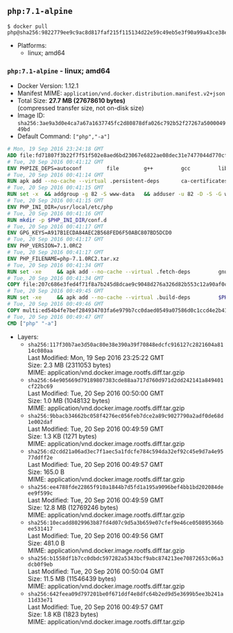 ## `php:7.1-alpine`

```console
$ docker pull php@sha256:9822779ee9c9ac8d817faf215f115134d22e59c49eb5e3f90a99a43ce38ec5f7
```

-	Platforms:
	-	linux; amd64

### `php:7.1-alpine` - linux; amd64

-	Docker Version: 1.12.1
-	Manifest MIME: `application/vnd.docker.distribution.manifest.v2+json`
-	Total Size: **27.7 MB (27678610 bytes)**  
	(compressed transfer size, not on-disk size)
-	Image ID: `sha256:3ae9a3d0e4ca7a67a1637745fc2d80878dfa026c792b52f27267a500004949bd`
-	Default Command: `["php","-a"]`

```dockerfile
# Mon, 19 Sep 2016 23:24:18 GMT
ADD file:fd71807f3b22f7f51f502e8aed6bd23067e6822ae08dec31e7477044d770cf48 in / 
# Tue, 20 Sep 2016 00:41:12 GMT
ENV PHPIZE_DEPS=autoconf 		file 		g++ 		gcc 		libc-dev 		make 		pkgconf 		re2c
# Tue, 20 Sep 2016 00:41:14 GMT
RUN apk add --no-cache --virtual .persistent-deps 		ca-certificates 		curl 		tar 		xz
# Tue, 20 Sep 2016 00:41:15 GMT
RUN set -x 	&& addgroup -g 82 -S www-data 	&& adduser -u 82 -D -S -G www-data www-data
# Tue, 20 Sep 2016 00:41:15 GMT
ENV PHP_INI_DIR=/usr/local/etc/php
# Tue, 20 Sep 2016 00:41:16 GMT
RUN mkdir -p $PHP_INI_DIR/conf.d
# Tue, 20 Sep 2016 00:41:17 GMT
ENV GPG_KEYS=A917B1ECDA84AEC2B568FED6F50ABC807BD5DCD0
# Tue, 20 Sep 2016 00:41:17 GMT
ENV PHP_VERSION=7.1.0RC2
# Tue, 20 Sep 2016 00:41:17 GMT
ENV PHP_FILENAME=php-7.1.0RC2.tar.xz
# Tue, 20 Sep 2016 00:41:34 GMT
RUN set -xe 	&& apk add --no-cache --virtual .fetch-deps 		gnupg 	&& mkdir -p /usr/src 	&& cd /usr/src 	&& curl -fSL "https://downloads.php.net/~davey/$PHP_FILENAME" -o php.tar.xz 	&& curl -fSL "https://downloads.php.net/~davey/$PHP_FILENAME.asc" -o php.tar.xz.asc 	&& export GNUPGHOME="$(mktemp -d)" 	&& for key in $GPG_KEYS; do 		gpg --keyserver ha.pool.sks-keyservers.net --recv-keys "$key"; 	done 	&& gpg --batch --verify php.tar.xz.asc php.tar.xz 	&& rm -r "$GNUPGHOME" 	&& apk del .fetch-deps
# Tue, 20 Sep 2016 00:41:34 GMT
COPY file:207c686e3fed4f71f8a7b245d8dcae9c9048d276a326d82b553c12a90af0c0ca in /usr/local/bin/ 
# Tue, 20 Sep 2016 00:49:45 GMT
RUN set -xe 	&& apk add --no-cache --virtual .build-deps 		$PHPIZE_DEPS 		curl-dev 		libedit-dev 		libxml2-dev 		openssl-dev 		sqlite-dev 		&& docker-php-source extract 	&& cd /usr/src/php 	&& ./configure 		--with-config-file-path="$PHP_INI_DIR" 		--with-config-file-scan-dir="$PHP_INI_DIR/conf.d" 				--disable-cgi 				--enable-ftp 		--enable-mbstring 		--enable-mysqlnd 				--with-curl 		--with-libedit 		--with-openssl 		--with-zlib 				$PHP_EXTRA_CONFIGURE_ARGS 	&& make -j"$(getconf _NPROCESSORS_ONLN)" 	&& make install 	&& { find /usr/local/bin /usr/local/sbin -type f -perm +0111 -exec strip --strip-all '{}' + || true; } 	&& make clean 	&& docker-php-source delete 		&& runDeps="$( 		scanelf --needed --nobanner --recursive /usr/local 			| awk '{ gsub(/,/, "\nso:", $2); print "so:" $2 }' 			| sort -u 			| xargs -r apk info --installed 			| sort -u 	)" 	&& apk add --no-cache --virtual .php-rundeps $runDeps 		&& apk del .build-deps
# Tue, 20 Sep 2016 00:49:46 GMT
COPY multi:ed54b4fe7bef284934703fa6e979b7cc0daed0549a07586d0c1ccd4e2b41884a in /usr/local/bin/ 
# Tue, 20 Sep 2016 00:49:47 GMT
CMD ["php" "-a"]
```

-	Layers:
	-	`sha256:117f30b7ae3d50ac80e38e390a39f70848edcfc916127c2821604a8114c080aa`  
		Last Modified: Mon, 19 Sep 2016 23:25:22 GMT  
		Size: 2.3 MB (2311053 bytes)  
		MIME: application/vnd.docker.image.rootfs.diff.tar.gzip
	-	`sha256:64e905669d79189807383cde88aa717d760d971d2dd242141a849401cf22bc69`  
		Last Modified: Tue, 20 Sep 2016 00:50:00 GMT  
		Size: 1.0 MB (1048132 bytes)  
		MIME: application/vnd.docker.image.rootfs.diff.tar.gzip
	-	`sha256:9bbacb34662bc058f4276ec056feb7dce2a89c9027790a2adf0de68d1e002daf`  
		Last Modified: Tue, 20 Sep 2016 00:49:59 GMT  
		Size: 1.3 KB (1271 bytes)  
		MIME: application/vnd.docker.image.rootfs.diff.tar.gzip
	-	`sha256:d2cdd21a06ad3ec7f1aec5a1fdcfe784c594da32ef92c45e9d7a4e9577ddff2e`  
		Last Modified: Tue, 20 Sep 2016 00:49:57 GMT  
		Size: 165.0 B  
		MIME: application/vnd.docker.image.rootfs.diff.tar.gzip
	-	`sha256:ee4788fde22865f910a1844b7d5fd1a195a9096bef4bb1bd202084deee9f599c`  
		Last Modified: Tue, 20 Sep 2016 00:49:59 GMT  
		Size: 12.8 MB (12769246 bytes)  
		MIME: application/vnd.docker.image.rootfs.diff.tar.gzip
	-	`sha256:10ecadd8029963b87fd4d07c9d5a3b659e07cfef9e46ce050895366bee531417`  
		Last Modified: Tue, 20 Sep 2016 00:49:56 GMT  
		Size: 481.0 B  
		MIME: application/vnd.docker.image.rootfs.diff.tar.gzip
	-	`sha256:b1558df1b7cc0dbdc597282a5343bcf9abc874213ee70872653c06a3dcb0f9eb`  
		Last Modified: Tue, 20 Sep 2016 00:50:04 GMT  
		Size: 11.5 MB (11546439 bytes)  
		MIME: application/vnd.docker.image.rootfs.diff.tar.gzip
	-	`sha256:642feea09d797201be0f671ddf4e8dfc64b2ed9d5e3699b5ee3b241a11d33e71`  
		Last Modified: Tue, 20 Sep 2016 00:49:57 GMT  
		Size: 1.8 KB (1823 bytes)  
		MIME: application/vnd.docker.image.rootfs.diff.tar.gzip
